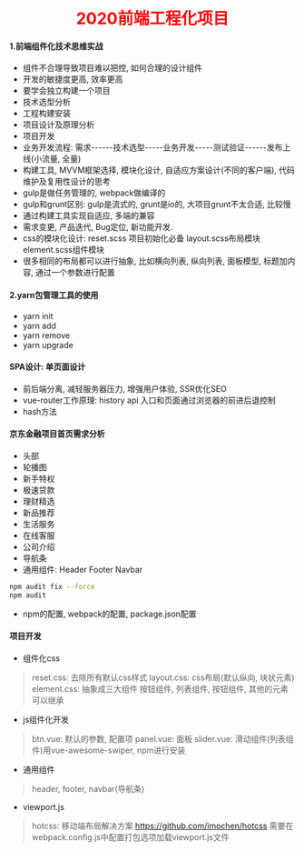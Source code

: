# <center><font color="red">2020前端工程化项目</font></center>
#### 1.前端组件化技术思维实战
- 组件不合理导致项目难以把控, 如何合理的设计组件
- 开发的敏捷度更高, 效率更高
- 要学会独立构建一个项目
- 技术选型分析
- 工程构建安装
- 项目设计及原理分析
- 项目开发
- 业务开发流程: 需求------技术选型-----业务开发-----测试验证------发布上线(小流量, 全量)
- 构建工具, MVVM框架选择, 模块化设计, 自适应方案设计(不同的客户端), 代码维护及复用性设计的思考
- gulp是做任务管理的, webpack做编译的
- gulp和grunt区别: gulp是流式的, grunt是io的, 大项目grunt不太合适, 比较慢
- 通过构建工具实现自适应, 多端的兼容
- 需求变更, 产品迭代, Bug定位, 新功能开发.
- css的模块化设计: reset.scss  项目初始化必备  layout.scss布局模块   element.scss组件模块
- 很多相同的布局都可以进行抽象, 比如横向列表, 纵向列表, 面板模型, 标题加内容, 通过一个参数进行配置

#### 2.yarn包管理工具的使用
- yarn init
- yarn add
- yarn remove
- yarn upgrade

#### SPA设计: 单页面设计

- 前后端分离, 减轻服务器压力, 增强用户体验, SSR优化SEO
- vue-router工作原理: history  api  入口和页面通过浏览器的前进后退控制
- hash方法


#### 京东金融项目首页需求分析
- 头部
- 轮播图
- 新手特权
- 极速贷款
- 理财精选
- 新品推荐
- 生活服务
- 在线客服
- 公司介绍
- 导航条
- 通用组件: Header  Footer   Navbar
``` bash
npm audit fix --force
npm audit
```
- npm的配置, webpack的配置, package.json配置

#### 项目开发

- 组件化css 
> reset.css: 去除所有默认css样式
> layout.css: css布局(默认纵向, 块状元素)
> element.css: 抽象成三大组件  按钮组件, 列表组件, 按钮组件, 其他的元素可以继承

- js组件化开发

> btn.vue: 默认的参数, 配置项
> panel.vue: 面板
> slider.vue: 滑动组件(列表组件)用vue-awesome-swiper,  npm进行安装

- 通用组件
> header, footer, navbar(导航条)

- viewport.js
> hotcss: 移动端布局解决方案
https://github.com/imochen/hotcss
需要在webpack.config.js中配置打包选项加载viewport.js文件